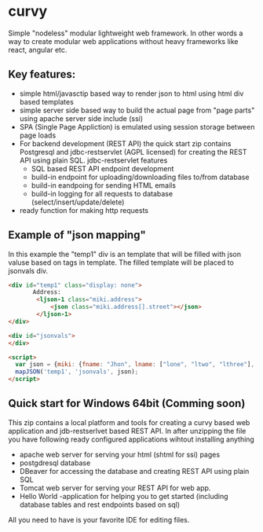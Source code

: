 # curvy
Simple "nodeless" modular lightweight web framework. In other words a way to create modular web applications without heavy frameworks like react, angular etc.
  
## Key features:
* simple html/javasctip based way to render json to html using html div based templates
* simple server side based way to build the actual page from "page parts" using apache server side include (ssi)
* SPA (Single Page Appliction) is emulated using session storage between page loads
* For backend development (REST API) the quick start zip contains Postgresql and jdbc-restservlet (AGPL licensed) for creating the REST API using plain SQL. jdbc-restservlet features
  * SQL based REST API endpoint development
  * build-in endpoint for uploading/downloading files to/from database
  * build-in eandpoing for sending HTML emails
  * build-in logging for all requests to database (select/insert/update/delete)
* ready function for making http requests
  
  
  
## Example of "json mapping"
In this example the "temp1" div is an template that will be filled with json valuse based on tags in template. The filled template will be placed to jsonvals div.

```html
<div id="temp1" class="display: none">
       Address: 
        <ljson-1 class="miki.address">
            <json class="miki.address[].street"></json>
        </ljson-1>
</div>

<div id="jsonvals">
</div>

<script>
  var json = {miki: {fname: "Jhon", lname: ["lone", "ltwo", "lthree"], address : [{street : "Codingstreet 3"}]}}
  mapJSON('temp1', 'jsonvals', json);
</script>  

```
  
## Quick start for Windows 64bit (Comming soon)
This zip contains a local platform and tools for creating a curvy based web application and jdb-restserlvet based REST API. In after unzipping the file you have following ready configured applications wihtout installing anything
* apache web server for serving your html (shtml for ssi) pages
* postgdresql database 
* DBeaver for accessing the database and creating REST API using plain SQL
* Tomcat web server for serving your REST API for web app.
* Hello World -application for helping you to get started (including database tables and rest endpoints based on sql)
  
All you need to have is your favorite IDE for editing files.
  
  


